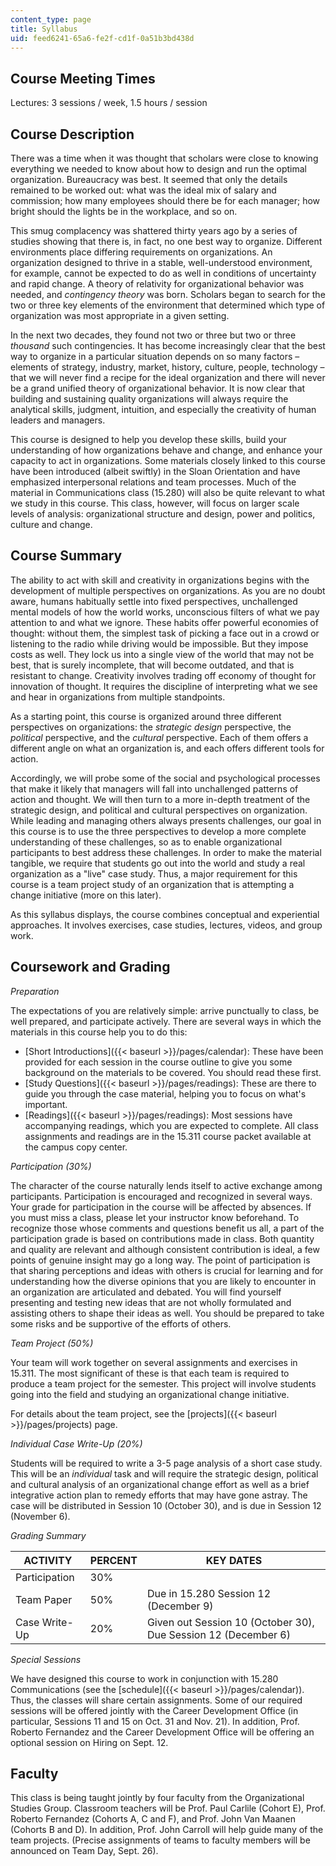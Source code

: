 ```yaml
---
content_type: page
title: Syllabus
uid: feed6241-65a6-fe2f-cd1f-0a51b3bd438d
---
```


Course Meeting Times
--------------------

Lectures: 3 sessions / week, 1.5 hours / session

Course Description
------------------

There was a time when it was thought that scholars were close to knowing everything we needed to know about how to design and run the optimal organization. Bureaucracy was best. It seemed that only the details remained to be worked out: what was the ideal mix of salary and commission; how many employees should there be for each manager; how bright should the lights be in the workplace, and so on.

This smug complacency was shattered thirty years ago by a series of studies showing that there is, in fact, no one best way to organize. Different environments place differing requirements on organizations. An organization designed to thrive in a stable, well-understood environment, for example, cannot be expected to do as well in conditions of uncertainty and rapid change. A theory of relativity for organizational behavior was needed, and _contingency theory_ was born. Scholars began to search for the two or three key elements of the environment that determined which type of organization was most appropriate in a given setting.

In the next two decades, they found not two or three but two or three _thousand_ such contingencies. It has become increasingly clear that the best way to organize in a particular situation depends on so many factors – elements of strategy, industry, market, history, culture, people, technology – that we will never find a recipe for the ideal organization and there will never be a grand unified theory of organizational behavior. It is now clear that building and sustaining quality organizations will always require the analytical skills, judgment, intuition, and especially the creativity of human leaders and managers.

This course is designed to help you develop these skills, build your understanding of how organizations behave and change, and enhance your capacity to act in organizations. Some materials closely linked to this course have been introduced (albeit swiftly) in the Sloan Orientation and have emphasized interpersonal relations and team processes. Much of the material in Communications class (15.280) will also be quite relevant to what we study in this course. This class, however, will focus on larger scale levels of analysis: organizational structure and design, power and politics, culture and change.

Course Summary
--------------

The ability to act with skill and creativity in organizations begins with the development of multiple perspectives on organizations. As you are no doubt aware, humans habitually settle into fixed perspectives, unchallenged mental models of how the world works, unconscious filters of what we pay attention to and what we ignore. These habits offer powerful economies of thought: without them, the simplest task of picking a face out in a crowd or listening to the radio while driving would be impossible. But they impose costs as well. They lock us into a single view of the world that may not be best, that is surely incomplete, that will become outdated, and that is resistant to change. Creativity involves trading off economy of thought for innovation of thought. It requires the discipline of interpreting what we see and hear in organizations from multiple standpoints.

As a starting point, this course is organized around three different perspectives on organizations: the _strategic design_ perspective, the _political_ perspective, and the _cultural_ perspective. Each of them offers a different angle on what an organization is, and each offers different tools for action.

Accordingly, we will probe some of the social and psychological processes that make it likely that managers will fall into unchallenged patterns of action and thought. We will then turn to a more in-depth treatment of the strategic design, and political and cultural perspectives on organization. While leading and managing others always presents challenges, our goal in this course is to use the three perspectives to develop a more complete understanding of these challenges, so as to enable organizational participants to best address these challenges. In order to make the material tangible, we require that students go out into the world and study a real organization as a "live" case study. Thus, a major requirement for this course is a team project study of an organization that is attempting a change initiative (more on this later).

As this syllabus displays, the course combines conceptual and experiential approaches. It involves exercises, case studies, lectures, videos, and group work.

Coursework and Grading
----------------------

_Preparation_

The expectations of you are relatively simple: arrive punctually to class, be well prepared, and participate actively. There are several ways in which the materials in this course help you to do this:

*   [Short Introductions]({{< baseurl >}}/pages/calendar): These have been provided for each session in the course outline to give you some background on the materials to be covered. You should read these first.
*   [Study Questions]({{< baseurl >}}/pages/readings): These are there to guide you through the case material, helping you to focus on what's important.
*   [Readings]({{< baseurl >}}/pages/readings): Most sessions have accompanying readings, which you are expected to complete. All class assignments and readings are in the 15.311 course packet available at the campus copy center.

_Participation (30%)_

The character of the course naturally lends itself to active exchange among participants. Participation is encouraged and recognized in several ways. Your grade for participation in the course will be affected by absences. If you must miss a class, please let your instructor know beforehand. To recognize those whose comments and questions benefit us all, a part of the participation grade is based on contributions made in class. Both quantity and quality are relevant and although consistent contribution is ideal, a few points of genuine insight may go a long way. The point of participation is that sharing perceptions and ideas with others is crucial for learning and for understanding how the diverse opinions that you are likely to encounter in an organization are articulated and debated. You will find yourself presenting and testing new ideas that are not wholly formulated and assisting others to shape their ideas as well. You should be prepared to take some risks and be supportive of the efforts of others.

_Team Project (50%)_

Your team will work together on several assignments and exercises in 15.311. The most significant of these is that each team is required to produce a team project for the semester. This project will involve students going into the field and studying an organizational change initiative.

For details about the team project, see the [projects]({{< baseurl >}}/pages/projects) page.

_Individual Case Write-Up (20%)_

Students will be required to write a 3-5 page analysis of a short case study. This will be an _individual_ task and will require the strategic design, political and cultural analysis of an organizational change effort as well as a brief integrative action plan to remedy efforts that may have gone astray. The case will be distributed in Session 10 (October 30), and is due in Session 12 (November 6).

_Grading Summary_

| ACTIVITY | PERCENT | KEY DATES |
| --- | --- | --- |
| Participation | 30% | &nbsp; |
| Team Paper | 50% | Due in 15.280 Session 12 (December 9) |
| Case Write-Up | 20% | Given out Session 10 (October 30), Due Session 12 (December 6) 

_Special Sessions_

We have designed this course to work in conjunction with 15.280 Communications (see the [schedule]({{< baseurl >}}/pages/calendar)). Thus, the classes will share certain assignments. Some of our required sessions will be offered jointly with the Career Development Office (in particular, Sessions 11 and 15 on Oct. 31 and Nov. 21). In addition, Prof. Roberto Fernandez and the Career Development Office will be offering an optional session on Hiring on Sept. 12.

Faculty
-------

This class is being taught jointly by four faculty from the Organizational Studies Group. Classroom teachers will be Prof. Paul Carlile (Cohort E), Prof. Roberto Fernandez (Cohorts A, C and F), and Prof. John Van Maanen (Cohorts B and D). In addition, Prof. John Carroll will help guide many of the team projects. (Precise assignments of teams to faculty members will be announced on Team Day, Sept. 26).